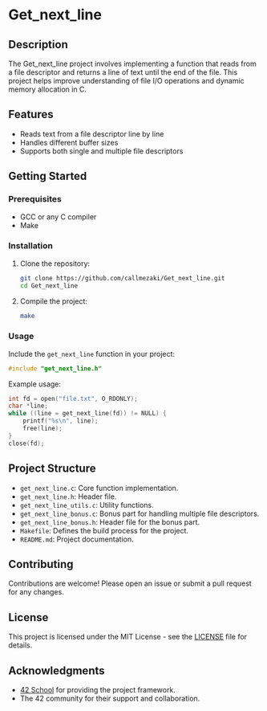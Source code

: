 # Get_next_line

## Description

The Get_next_line project involves implementing a function that reads from a file descriptor and returns a line of text until the end of the file. This project helps improve understanding of file I/O operations and dynamic memory allocation in C.

## Features

- Reads text from a file descriptor line by line
- Handles different buffer sizes
- Supports both single and multiple file descriptors

## Getting Started

### Prerequisites

- GCC or any C compiler
- Make

### Installation

1. Clone the repository:

   ```bash
   git clone https://github.com/callmezaki/Get_next_line.git
   cd Get_next_line
   ```

2. Compile the project:

   ```bash
   make
   ```

### Usage

Include the `get_next_line` function in your project:

```c
#include "get_next_line.h"
```

Example usage:

```c
int fd = open("file.txt", O_RDONLY);
char *line;
while ((line = get_next_line(fd)) != NULL) {
    printf("%s\n", line);
    free(line);
}
close(fd);
```

## Project Structure

- `get_next_line.c`: Core function implementation.
- `get_next_line.h`: Header file.
- `get_next_line_utils.c`: Utility functions.
- `get_next_line_bonus.c`: Bonus part for handling multiple file descriptors.
- `get_next_line_bonus.h`: Header file for the bonus part.
- `Makefile`: Defines the build process for the project.
- `README.md`: Project documentation.

## Contributing

Contributions are welcome! Please open an issue or submit a pull request for any changes.

## License

This project is licensed under the MIT License - see the [LICENSE](LICENSE) file for details.

## Acknowledgments

- [42 School](https://42.fr/en/homepage/) for providing the project framework.
- The 42 community for their support and collaboration.
